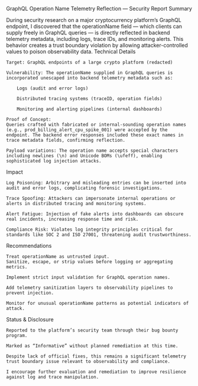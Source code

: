 GraphQL Operation Name Telemetry Reflection — Security Report
Summary

During security research on a major cryptocurrency platform’s GraphQL endpoint, I discovered that the operationName field — which clients can supply freely in GraphQL queries — is directly reflected in backend telemetry metadata, including logs, trace IDs, and monitoring alerts. This behavior creates a trust boundary violation by allowing attacker-controlled values to poison observability data.
Technical Details

    Target: GraphQL endpoints of a large crypto platform (redacted)

    Vulnerability: The operationName supplied in GraphQL queries is incorporated unescaped into backend telemetry metadata such as:

        Logs (audit and error logs)

        Distributed tracing systems (traceID, operation fields)

        Monitoring and alerting pipelines (internal dashboards)

    Proof of Concept:
    Queries crafted with fabricated or internal-sounding operation names (e.g., prod_billing_alert_cpu_spike_001) were accepted by the endpoint. The backend error responses included these exact names in trace metadata fields, confirming reflection.

    Payload variations: The operation name accepts special characters including newlines (\n) and Unicode BOMs (\ufeff), enabling sophisticated log injection attacks.

Impact

    Log Poisoning: Arbitrary and misleading entries can be inserted into audit and error logs, complicating forensic investigations.

    Trace Spoofing: Attackers can impersonate internal operations or alerts in distributed tracing and monitoring systems.

    Alert Fatigue: Injection of fake alerts into dashboards can obscure real incidents, increasing response time and risk.

    Compliance Risk: Violates log integrity principles critical for standards like SOC 2 and ISO 27001, threatening audit trustworthiness.

Recommendations

    Treat operationName as untrusted input.
    Sanitize, escape, or strip values before logging or aggregating metrics.

    Implement strict input validation for GraphQL operation names.

    Add telemetry sanitization layers to observability pipelines to prevent injection.

    Monitor for unusual operationName patterns as potential indicators of attack.

Status & Disclosure

    Reported to the platform’s security team through their bug bounty program.

    Marked as “Informative” without planned remediation at this time.

    Despite lack of official fixes, this remains a significant telemetry trust boundary issue relevant to observability and compliance.

    I encourage further evaluation and remediation to improve resilience against log and trace manipulation.
